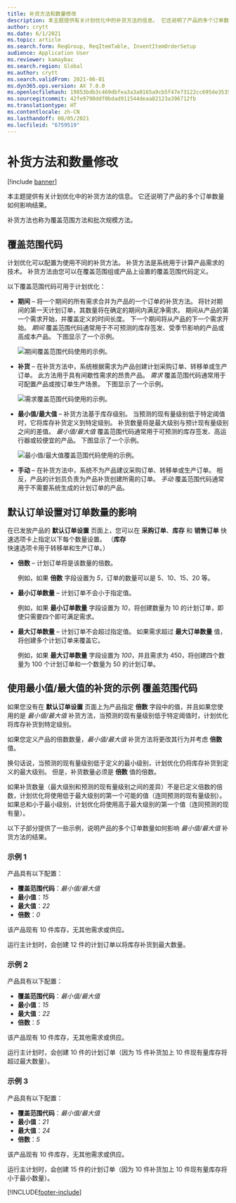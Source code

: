 ```yaml
---
title: 补货方法和数量修改
description: 本主题提供有关计划优化中的补货方法的信息。 它还说明了产品的多个订单数量如何影响结果。
author: crytt
ms.date: 6/1/2021
ms.topic: article
ms.search.form: ReqGroup, ReqItemTable, InventItemOrderSetup
audience: Application User
ms.reviewer: kamaybac
ms.search.region: Global
ms.author: crytt
ms.search.validFrom: 2021-06-01
ms.dyn365.ops.version: AX 7.0.0
ms.openlocfilehash: 19853bdb3c469dbfea3a3a0165a9cb5f47e73122cc695de3535a58f6e65e7933
ms.sourcegitcommit: 42fe9790ddf0bdad911544deaa82123a396712fb
ms.translationtype: HT
ms.contentlocale: zh-CN
ms.lasthandoff: 08/05/2021
ms.locfileid: "6759519"
---
```

# <a name="replenishment-methods-and-quantity-modification"></a>补货方法和数量修改

[!include [banner](../../includes/banner.md)]

本主题提供有关计划优化中的补货方法的信息。 它还说明了产品的多个订单数量如何影响结果。

补货方法也称为覆盖范围方法和批次规模方法。

## <a name="coverage-codes"></a>覆盖范围代码

计划优化可以配置为使用不同的补货方法。 补货方法是系统用于计算产品需求的技术。 补货方法由您可以在覆盖范围组或产品上设置的覆盖范围代码定义。

以下覆盖范围代码可用于计划优化：

- **期间** – 将一个期间的所有需求合并为产品的一个订单的补货方法。 将针对期间的第一天计划订单，其数量将在确定的期间内满足净需求。 期间从产品的第一个需求开始，并覆盖定义的时间长度。 下一个期间将从产品的下一个需求开始。 *期间* 覆盖范围代码通常用于不可预测的库存签发、受季节影响的产品或高成本产品。 下图显示了一个示例。

    ![期间覆盖范围代码使用的示例。](./media/coverage-code-period.png "期间覆盖范围代码使用的示例")

- **补货** – 在补货方法中，系统根据需求为产品创建计划采购订单、转移单或生产订单。 此方法用于具有间歇性需求的昂贵产品。 *需求* 覆盖范围代码通常用于可配置产品或按订单生产场景。 下图显示了一个示例。

    ![需求覆盖范围代码使用的示例。](./media/coverage-code-requirement.png "需求覆盖范围代码使用的示例")

- **最小值/最大值** – 补货方法基于库存级别。 当预测的现有量级别低于特定阈值时，它将库存补货定义到特定级别。 补货数量将是最大级别与预计现有量级别之间的差值。 *最小值/最大值* 覆盖范围代码通常用于可预测的库存签发、高运行器或较便宜的产品。 下图显示了一个示例。

    ![最小值/最大值覆盖范围代码使用的示例。](./media/coverage-code-min-max.png "最小值/最大值覆盖范围代码使用的示例")

- **手动** – 在补货方法中，系统不为产品建议采购订单、转移单或生产订单。 相反，产品的计划员负责为产品补货创建所需的订单。 *手动* 覆盖范围代码通常用于不需要系统生成的计划订单的产品。

## <a name="impact-of-the-order-quantity-from-default-order-settings"></a>默认订单设置对订单数量的影响

在已发放产品的 **默认订单设置** 页面上，您可以在 **采购订单**、**库存** 和 **销售订单** 快速选项卡上指定以下每个数量设置。 （**库存** 快速选项卡用于转移单和生产订单。）

- **倍数** – 计划订单将是该数量的倍数。

    例如，如果 **倍数** 字段设置为 *5*，订单的数量可以是 5、10、15、20 等。

- **最小订单数量** – 计划订单不会小于指定值。

    例如，如果 **最小订单数量** 字段设置为 *10*，将创建数量为 10 的计划订单，即使只需要四个即可满足需求。

- **最大订单数量** – 计划订单不会超过指定值。 如果需求超过 **最大订单数量** 值，将创建多个计划订单来覆盖它。

    例如，如果 **最大订单数量** 字段设置为 *100*，并且需求为 450，将创建四个数量为 100 个计划订单和一个数量为 50 的计划订单。

## <a name="examples-of-replenishment-that-use-the-minmax-coverage-code"></a>使用最小值/最大值的补货的示例 覆盖范围代码

如果您没有在 **默认订单设置** 页面上为产品指定 **倍数** 字段中的值，并且如果您使用的是 *最小值/最大值* 补货方法，当预测的现有量级别低于特定阈值时，计划优化将库存补货到特定级别。

如果您定义产品的倍数数量，*最小值/最大值* 补货方法将更改其行为并考虑 **倍数** 值。

换句话说，当预测的现有量级别低于定义的最小级别，计划优化仍将库存补货到定义的最大级别。 但是，补货数量必须是 **倍数** 值的倍数。

如果补货数量（最大级别和预测的现有量级别之间的差异）不是已定义倍数的倍数，计划优化将使用低于最大级别的第一个可能的值（连同预测的现有量级别）。 如果总和小于最小级别，计划优化将使用高于最大级别的第一个值（连同预测的现有量）。

以下子部分提供了一些示例，说明产品的多个订单数量如何影响 *最小值/最大值* 补货方法的结果。

### <a name="example-1"></a>示例 1

产品具有以下配置：

- **覆盖范围代码**：*最小值/最大值*
- **最小值**：*15*
- **最大值**：*22*
- **倍数**：*0*

该产品现有 10 件库存，无其他需求或供应。

运行主计划时，会创建 12 件的计划订单以将库存补货到最大数量。

### <a name="example-2"></a>示例 2

产品具有以下配置：

- **覆盖范围代码**：*最小值/最大值*
- **最小值**：*15*
- **最大值**：*22*
- **倍数**：*5*

该产品现有 10 件库存，无其他需求或供应。

运行主计划时，会创建 10 件的计划订单（因为 15 件补货加上 10 件现有量库存将超过最大数量）。

### <a name="example-3"></a>示例 3

产品具有以下配置：

- **覆盖范围代码**：*最小值/最大值*
- **最小值**：*21*
- **最大值**：*24*
- **倍数**：*5*

该产品现有 10 件库存，无其他需求或供应。

运行主计划时，会创建 15 件的计划订单（因为 10 件补货加上 10 件现有量库存将小于最小数量）。

[!INCLUDE[footer-include](../../../includes/footer-banner.md)]
